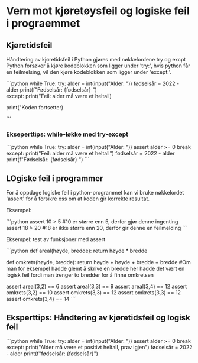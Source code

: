 # Vern mot kjøretøysfeil og logiske feil i prograemmet

## Kjøretidsfeil

Håndtering av kjøretidsfeil i Python gjøres med nøkkelordene try og excpt
Python forsøker å kjøre kodeblokken som ligger under 'try:', hvis python får en feilmelsing, vil den kjøre kodeblokken som ligger under 'except:'.

´´´python
while True:
try:
    alder = int(input("Alder: "))
    fødselsår = 2022 - alder
    print(f"Fødselsår: {fødselsår} ")   
except:
    print("Feil: alder må være et heltall)

print("Koden fortsetter)
    

´´´


### Ekseperttips: while-løkke med try-except

´´´python
while True:
try:
    alder = int(input("Alder: "))
    assert alder >= 0
    break
except:
    print("Feil: alder må være et heltall")
fødselsår = 2022 - alder
print(f"Fødselsår: {fødselsår} ")
´´´


## LOgiske feil i programmer

For å oppdage logiske feil i python-programmet kan vi bruke nøkkelordet 'assert' for å forsikre oss om at koden gir korrekte resultat.

Eksempel:

´´´python
assert 10 > 5 #10 er større enn 5, derfor gjør denne ingenting
assert 18 > 20 #18 er ikke større enn 20, derfor gir denne en feilmelding
´´´

Eksempel: test av funksjoner med assert

´´´python
def areal(høyde, bredde):
    return høyde * bredde

def omkrets(høyde, bredde):
    return høyde + høyde + bredde + bredde #Om man for eksempel hadde glemt å skrive en bredde her hadde det vært en logisk feil fordi man trenger to bredder for å finne omkretsen


assert areal(3,2) == 6
assert areal(3,3) == 9
assert areal(3,4) == 12
assert omkrets(3,2) == 10
assert omkrets(3,3) == 12
assert omkrets(3,3) == 12
assert omkrets(3,4) == 14
´´´

## Eksperttips: Håndtering av kjøretidsfeil og logisk feil

´´´python
while True:
    try:
        alder = int(input("Alder: "))
        assert alder >= 0
        break
    except:
        print("Alder må være et positivt heltall, prøv igjen")
fødselsår = 2022 - alder
print(f"fødselsår: {fødselsår}")


